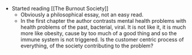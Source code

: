 - Started reading [[The Burnout Society]]
	- Obviously a philosophical essay, not an easy read.
	- In the first chapter the author contrasts mental health problems with health problems of the past, bacterial, viral. It is not like it, it is much more like obesity, cause by too much of a good thing and so the immune system is not triggered. Is the customer centric process of everything, of the society contributing to the problem?